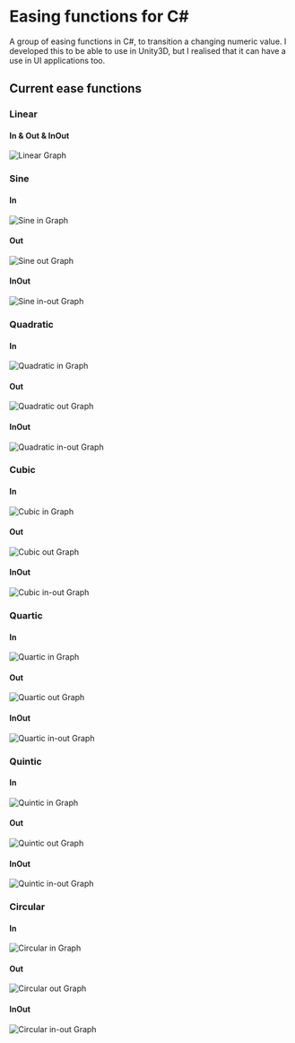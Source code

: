 # Easing functions for C#
A group of easing functions in C#, to transition a changing numeric value.
I developed this to be able to use in Unity3D, but I realised that it can have a use in UI applications too.

## Current ease functions

### Linear

#### In & Out & InOut
![Linear Graph](https://github.com/MarkBromell/easing-functions/blob/readme/ReadmeImages/gifs/linear.gif)



### Sine

#### In
![Sine in Graph](https://github.com/MarkBromell/easing-functions/blob/readme/ReadmeImages/gifs/sine-in.gif)

#### Out
![Sine out Graph](https://github.com/MarkBromell/easing-functions/blob/readme/ReadmeImages/gifs/sine-out.gif)

#### InOut
![Sine in-out Graph](https://github.com/MarkBromell/easing-functions/blob/readme/ReadmeImages/gifs/sine-inout.gif)



### Quadratic

#### In
![Quadratic in Graph](https://github.com/MarkBromell/easing-functions/blob/readme/ReadmeImages/gifs/quadratic-in.gif)

#### Out
![Quadratic out Graph](https://github.com/MarkBromell/easing-functions/blob/readme/ReadmeImages/gifs/quadratic-out.gif)

#### InOut
![Quadratic in-out Graph](https://github.com/MarkBromell/easing-functions/blob/readme/ReadmeImages/gifs/quadratic-inout.gif)



### Cubic

#### In
![Cubic in Graph](https://github.com/MarkBromell/easing-functions/blob/readme/ReadmeImages/gifs/cubic-in.gif)

#### Out
![Cubic out Graph](https://github.com/MarkBromell/easing-functions/blob/readme/ReadmeImages/gifs/cubic-out.gif)

#### InOut
![Cubic in-out Graph](https://github.com/MarkBromell/easing-functions/blob/readme/ReadmeImages/gifs/cubic-inout.gif)



### Quartic

#### In
![Quartic in Graph](https://github.com/MarkBromell/easing-functions/blob/readme/ReadmeImages/gifs/quartic-in.gif)

#### Out
![Quartic out Graph](https://github.com/MarkBromell/easing-functions/blob/readme/ReadmeImages/gifs/quartic-out.gif)

#### InOut
![Quartic in-out Graph](https://github.com/MarkBromell/easing-functions/blob/readme/ReadmeImages/gifs/quartic-inout.gif)



### Quintic

#### In
![Quintic in Graph](https://github.com/MarkBromell/easing-functions/blob/readme/ReadmeImages/gifs/quintic-in.gif)

#### Out
![Quintic out Graph](https://github.com/MarkBromell/easing-functions/blob/readme/ReadmeImages/gifs/quintic-out.gif)

#### InOut
![Quintic in-out Graph](https://github.com/MarkBromell/easing-functions/blob/readme/ReadmeImages/gifs/quintic-inout.gif)



### Circular

#### In
![Circular in Graph](https://github.com/MarkBromell/easing-functions/blob/readme/ReadmeImages/gifs/circular-in.gif)

#### Out
![Circular out Graph](https://github.com/MarkBromell/easing-functions/blob/readme/ReadmeImages/gifs/circular-out.gif)

#### InOut
![Circular in-out Graph](https://github.com/MarkBromell/easing-functions/blob/readme/ReadmeImages/gifs/circular-inout.gif)

